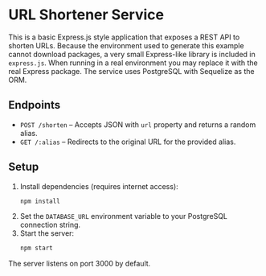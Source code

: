# URL Shortener Service

This is a basic Express.js style application that exposes a REST API to shorten URLs. Because the environment used to generate this example cannot download packages, a very small Express-like library is included in `express.js`. When running in a real environment you may replace it with the real Express package. The service uses PostgreSQL with Sequelize as the ORM.

## Endpoints

- `POST /shorten` – Accepts JSON with `url` property and returns a random alias.
- `GET /:alias` – Redirects to the original URL for the provided alias.

## Setup

1. Install dependencies (requires internet access):
   ```bash
   npm install
   ```
2. Set the `DATABASE_URL` environment variable to your PostgreSQL connection string.
3. Start the server:
   ```bash
   npm start
   ```

The server listens on port 3000 by default.
